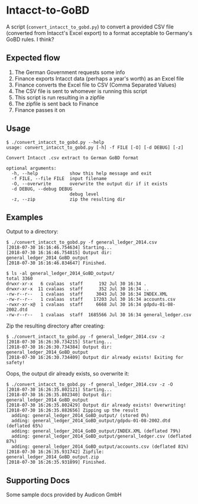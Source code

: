 # Intacct-to-GoBD

A script (`convert_intacct_to_gobd.py`) to convert a provided CSV file (converted from Intacct's Excel export) to a format acceptable to Germany's GoBD rules. I think?

## Expected flow
1. The German Government requests some info
2. Finance exports Intacct data (perhaps a year's worth) as an Excel file
3. Finance converts the Excel file to CSV (Comma Separated Values)
3. The CSV file is sent to whomever is running this script
4. This script is run resulting in a zipfile
5. The zipfile is sent back to Finance
6. Finance passes it on

## Usage
```
$ ./convert_intacct_to_gobd.py --help
usage: convert_intacct_to_gobd.py [-h] -f FILE [-O] [-d DEBUG] [-z]

Convert Intacct .csv extract to German GoBD format

optional arguments:
  -h, --help            show this help message and exit
  -f FILE, --file FILE  input filename
  -O, --overwrite       overwrite the output dir if it exists
  -d DEBUG, --debug DEBUG
                        debug level
  -z, --zip             zip the resulting dir
```

## Examples
Output to a directory:
```
$ ./convert_intacct_to_gobd.py -f general_ledger_2014.csv
[2018-07-30 16:16:46.754634] Starting...
[2018-07-30 16:16:46.754815] Output dir: general_ledger_2014_GoBD_output
[2018-07-30 16:16:46.834647] Finished.

$ ls -al general_ledger_2014_GoBD_output/
total 3360
drwxr-xr-x   6 cvalaas  staff      192 Jul 30 16:34 .
drwxr-xr-x  11 cvalaas  staff      352 Jul 30 16:34 ..
-rw-r--r--   1 cvalaas  staff     3043 Jul 30 16:34 INDEX.XML
-rw-r--r--   1 cvalaas  staff    17203 Jul 30 16:34 accounts.csv
-rwxr-xr-x@  1 cvalaas  staff     6668 Jul 30 16:34 gdpdu-01-08-2002.dtd
-rw-r--r--   1 cvalaas  staff  1685566 Jul 30 16:34 general_ledger.csv
```

Zip the resulting directory after creating:
```
$ ./convert_intacct_to_gobd.py -f general_ledger_2014.csv -z
[2018-07-30 16:26:30.734215] Starting...
[2018-07-30 16:26:30.734384] Output dir: general_ledger_2014_GoBD_output
[2018-07-30 16:26:30.734409] Output dir already exists! Exiting for safety!
```

Oops, the output dir already exists, so overwrite it:
```
$ ./convert_intacct_to_gobd.py -f general_ledger_2014.csv -z -O
[2018-07-30 16:26:35.802121] Starting...
[2018-07-30 16:26:35.802340] Output dir: general_ledger_2014_GoBD_output
[2018-07-30 16:26:35.802429] Output dir already exists! Overwriting!
[2018-07-30 16:26:35.882656] Zipping up the result
  adding: general_ledger_2014_GoBD_output/ (stored 0%)
  adding: general_ledger_2014_GoBD_output/gdpdu-01-08-2002.dtd (deflated 65%)
  adding: general_ledger_2014_GoBD_output/INDEX.XML (deflated 79%)
  adding: general_ledger_2014_GoBD_output/general_ledger.csv (deflated 87%)
  adding: general_ledger_2014_GoBD_output/accounts.csv (deflated 81%)
[2018-07-30 16:26:35.931742] Zipfile: general_ledger_2014_GoBD_output.zip
[2018-07-30 16:26:35.931899] Finished.
```

## Supporting Docs
Some sample docs provided by Audicon GmbH
